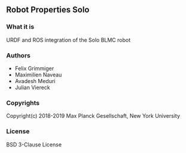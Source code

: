 Robot Properties Solo
---------------------

### What it is

URDF and ROS integration of the Solo BLMC robot

### Authors

- Felix Grimmiger
- Maximilien Naveau
- Avadesh Meduri
- Julian Viereck

### Copyrights

Copyright(c) 2018-2019 Max Planck Gesellschaft, New York University

### License

BSD 3-Clause License


